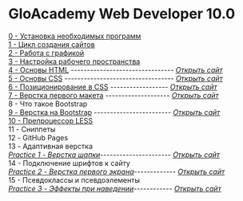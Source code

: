 # GloAcademy Web Developer 10.0

[0  - Установка необходимых программ](https://github.com/NotFlyingBullet/Web-Developer-10.0/tree/master/0)  
[1  - Цикл создания сайтов](https://github.com/NotFlyingBullet/Web-Developer-10.0/tree/master/1)  
[2  - Работа с графикой](https://github.com/NotFlyingBullet/Web-Developer-10.0/tree/master/2)  
[3  - Настройка рабочего пространства](https://github.com/NotFlyingBullet/Web-Developer-10.0/tree/master/3)  
[4  - Основы HTML](https://github.com/NotFlyingBullet/Web-Developer-10.0/tree/master/4/site/src) -------------------------------- [*Открыть сайт*](https://notflyingbullet.github.io/Web-Developer-10.0/4/site/src/index.html)  
[5  - Основы CSS](https://github.com/NotFlyingBullet/Web-Developer-10.0/tree/master/5/site/src) ---------------------------------- [*Открыть сайт*](https://notflyingbullet.github.io/Web-Developer-10.0/5/site/src/index.html)  
[6   - Позиционирование в CSS](https://github.com/NotFlyingBullet/Web-Developer-10.0/tree/master/6/site/src) ------------------ [*Открыть сайт*](https://notflyingbullet.github.io/Web-Developer-10.0/6/site/src/index.html)  
[7  - Верстка первого макета](https://github.com/NotFlyingBullet/Web-Developer-10.0/tree/master/7/site/src) -------------------- [*Открыть сайт*](https://notflyingbullet.github.io/Web-Developer-10.0/7/site/src/index.html)  
8  - Что такое Bootstrap  
[9  - Верстка на Bootstrap](https://github.com/NotFlyingBullet/Web-Developer-10.0/tree/master/9/site/src) ------------------------ [*Открыть сайт*](https://notflyingbullet.github.io/Web-Developer-10.0/9/site/src/index.html)  
[10 - Препроцессор LESS](https://github.com/NotFlyingBullet/Web-Developer-10.0/tree/master/10/site/src)  
11 - Сниппеты  
12 - GitHub Pages  
13 - Адаптивная верстка  
[*Practice 1 - Верстка шапки*](https://github.com/NotFlyingBullet/Web-Developer-10.0/tree/master/Practice%201/site)---------------------- [*Открыть сайт*](https://notflyingbullet.github.io/Web-Developer-10.0/Practice%201/site/src/index.html)    
14 - Подключение шрифтов к сайту  
[*Practice 2 - Верстка первого экрана*](https://github.com/NotFlyingBullet/Web-Developer-10.0/tree/master/Practice%202/site)------------- [*Открыть сайт*](https://notflyingbullet.github.io/Web-Developer-10.0/Practice%202/site/src/index.html)  
15 - Псевдоклассы и псевдоэлементы  
[*Practice 3 - Эффекты при наведении*](https://github.com/NotFlyingBullet/Web-Developer-10.0/tree/master/Practice%203/site)------------ [*Открыть сайт*](https://notflyingbullet.github.io/Web-Developer-10.0/Practice%203/site/src/index.html)  
